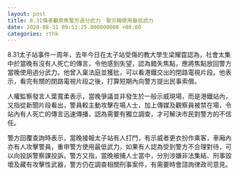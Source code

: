 ```yaml
---
layout: post
title: 8.31傷者籲聚焦警方過分武力　警方稱使用最低武力
date: 2020-08-31 09:53:25.000000000 +08:00
categories: rthk
---
```


8.31太子站事件一周年，去年今日在太子站受傷的教大學生梁耀霆認為，社會太集中於當晚有沒有人死亡的傳言，令他感到失望，認為錯失焦點，應將焦點放回警方當晚使用過分武力。他曾入稟法庭並獲批，可以看港鐵交出的閉路電視片段。他表示，看完有關的閉路電視片段之後，打算短期內向警方提出民事索償。

人權監察發言人葉寬柔表示，當晚爭議並非發生於一般示威現場，而是港鐵站內，又指從新聞片段看出，警員較主動攻擊在場人士，加上傳媒及觀察員被禁在場，令站內有人死亡的傳言迅速傳播，認為需要有獨立調查，才可解決市民對警方的不信任。

警方回覆查詢時表示，當晚接報太子站有人打鬥，有示威者更衣扮作乘客，車廂內亦有人攻擊警員，重申警方使用最低武力，如果有人認為受到警方不合理對待，可以向投訴警察課投訴。警方又指，當晚被捕人士當中，分別涉嫌非法集結、刑事毀壞及藏有攻擊性武器，警方仍在調查相關刑事案件，有需要時會諮詢律政司意見。
